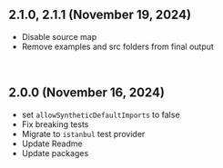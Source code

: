 ## 2.1.0, 2.1.1 (November 19, 2024)

- Disable source map
- Remove examples and src folders from final output

<br/>

## 2.0.0 (November 16, 2024)

- set `allowSyntheticDefaultImports` to false
- Fix breaking tests
- Migrate to `istanbul` test provider
- Update Readme
- Update packages
